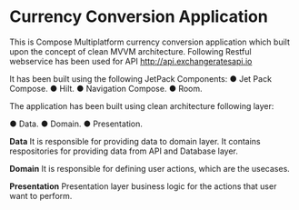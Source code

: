 # **Currency Conversion Application**
This is Compose Multiplatform currency conversion application which built upon the concept of clean MVVM architecture. Following Restful webservice has been used for API http://api.exchangeratesapi.io

It has been built using the following JetPack Components:
● Jet Pack Compose.
● Hilt.
● Navigation Compose.
● Room.

The application has been built using clean architecture following layer:

● Data.
● Domain.
● Presentation.

**Data**
It is responsible for providing data to domain layer. It contains respositories for providing data from API and Database layer.

**Domain**
It is responsible for defining user actions, which are the usecases. 

**Presentation**
Presentation layer business logic for the actions that user want to perform.


